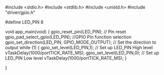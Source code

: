 #include <stdio.h>
#include <stdlib.h>
#include <unistd.h>
#include "driver/gpio.h"

#define LED_PIN 8


void app_main(void)
{
     gpio_reset_pin(LED_PIN);                         // Pin reset 
     gpio_pad_select_gpio(LED_PIN);                   //GPIO Pin function selection 
     gpio_set_direction(LED_PIN, GPIO_MODE_OUTPUT);   // Set the direction to output 
     while (1)
     {
        gpio_set_level(LED_PIN,1);                    // Set up LED_PIN High level 
        vTaskDelay(1000/portTICK_RATE_MS);
        gpio_set_level(LED_PIN,0);                    // Set up LED_PIN Low level 
        vTaskDelay(1000/portTICK_RATE_MS);
     }

     
}


